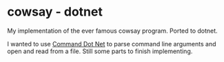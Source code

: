 # cowsay - dotnet

My implementation of the ever famous cowsay program.  Ported to dotnet.

I wanted to use [Command Dot Net](https://github.com/bilal-fazlani/commanddotnet/) to parse command line arguments and open and read from a file.
Still some parts to finish implementing.

